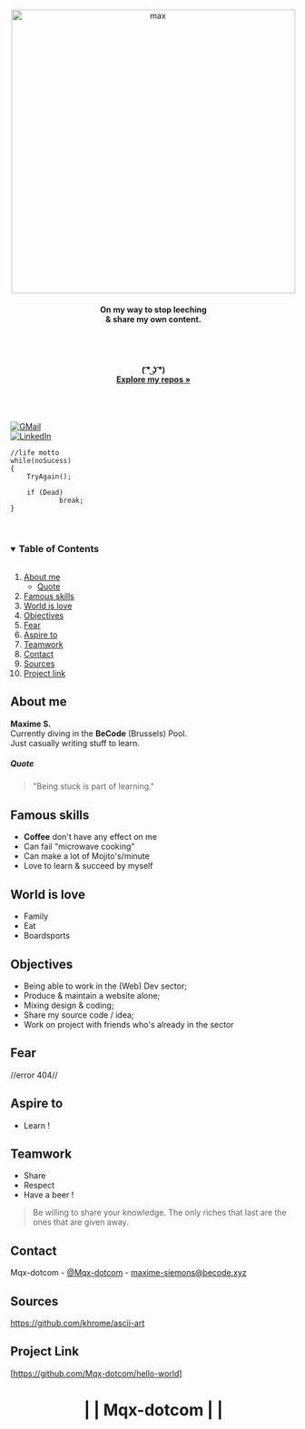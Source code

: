 
<br />
<p align="center">
  <a href="https://github.com/Mqx-dotcom/hello-world">
    <img width="500" alt="max" src="https://user-images.githubusercontent.com/66429445/115710349-894c2480-a372-11eb-8ff0-41bc7bcea895.png">


  </a>
  <h4 align="center">  On my way to stop leeching <br />& share my own content.</h4><br /><br />
  <h4 align="center">  ( ͡° ͜ʖ ͡°) 
    <br />
    <a href="https://github.com/Mqx-dotcom"><strong>Explore my repos »</strong></a></h4>
    <br />
    <br />
  </p>
</p>

[![GMail][GMail-logo]][GMail-url] <br />
[![LinkedIn][linkedin-logo]][linkedin-url] <br />


```
//life motto
while(noSucess)
{
    TryAgain();
    
    if (Dead)
            break;
}
```
<br />
<!-- TABLE DES MATIEEEEERES b:c why not x) -->

<details open="open">
  <summary><h3 style="display: inline-block">Table of Contents</h3></summary>
  <ol>    <li>
      <a href="#about-me">About me</a>
      <ul>
        <li><a href="#quote">Quote</a></li>
      </ul>
    </li>
    <li><a href="#famous-skills">Famous skills</a></li>
    <li><a href="#world-is-love">World is love</a></li>
    <li><a href="#objectives">Objectives</a></li>
    <li><a href="#fear">Fear</a></li>
    <li><a href="#aspire-to">Aspire to</a></li>
    <li><a href="#teamwork">Teamwork</a></li>
    <li><a href="#contact">Contact</a></li>
    <li><a href="#sources">Sources</a></li>
    <li><a href="#project-link">Project link</a></li>
  </ol>
</details>

## About me

<strong>Maxime S. </strong> <br />
Currently diving in the <strong>BeCode</strong> (Brussels) Pool. <br />
Just casually writing stuff to learn. <br />
##### Quote
> "Being stuck is part of learning."

## Famous skills

- <strong>Coffee</strong> don't have any effect on me
- Can fail "microwave cooking" 
- Can make a lot of Mojito's/minute
- Love to learn & succeed by myself

## World is love

- Family
- Eat
- Boardsports


## Objectives

- Being able to work in the (Web) Dev sector;
- Produce & maintain a website alone;
- Mixing design & coding;
- Share my source code / idea;
- Work on project with friends who's already in the sector

## Fear

//error 404//


## Aspire to

- Learn !

## Teamwork

- Share
- Respect
- Have a beer !

> Be willing to share your knowledge. The only riches that last are the ones that are given away.

## Contact

Mqx-dotcom - [@Mqx-dotcom](https://twitter.com/Mqx-dotcom) - maxime-siemons@becode.xyz

## Sources

https://github.com/khrome/ascii-art

## Project Link
[https://github.com/Mqx-dotcom/hello-world]


<!-- MARKDOWN LINKS & IMAGES -->

[linkedin-logo]: https://img.shields.io/badge/-LinkedIn-black.svg?style=for-the-badge&logo=linkedin&colorB=555
[linkedin-url]: https://www.linkedin.com/in/maxime-siemons-153b5b20b/
[GMail-logo]: https://img.shields.io/badge/-gmail-black.svg?style=for-the-badge&logo=gmail&colorB=555
[GMail-url]: mailto:maxime-siemons@becode.xyz?subject=[GitHub-Mqx-dotcom]


<h1 align="center">| | Mqx-dotcom | |</h3>
